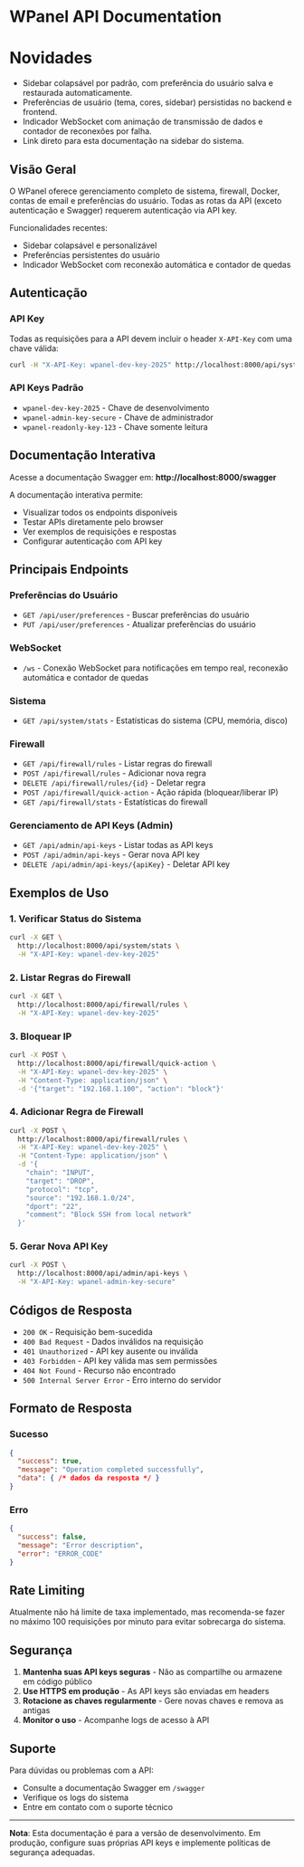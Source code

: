 # WPanel API Documentation
# Novidades

- Sidebar colapsável por padrão, com preferência do usuário salva e restaurada automaticamente.
- Preferências de usuário (tema, cores, sidebar) persistidas no backend e frontend.
- Indicador WebSocket com animação de transmissão de dados e contador de reconexões por falha.
- Link direto para esta documentação na sidebar do sistema.


## Visão Geral

O WPanel oferece gerenciamento completo de sistema, firewall, Docker, contas de email e preferências do usuário. Todas as rotas da API (exceto autenticação e Swagger) requerem autenticação via API key.

Funcionalidades recentes:
- Sidebar colapsável e personalizável
- Preferências persistentes do usuário
- Indicador WebSocket com reconexão automática e contador de quedas

## Autenticação

### API Key

Todas as requisições para a API devem incluir o header `X-API-Key` com uma chave válida:

```bash
curl -H "X-API-Key: wpanel-dev-key-2025" http://localhost:8000/api/system/stats
```

### API Keys Padrão

- `wpanel-dev-key-2025` - Chave de desenvolvimento
- `wpanel-admin-key-secure` - Chave de administrador  
- `wpanel-readonly-key-123` - Chave somente leitura

## Documentação Interativa

Acesse a documentação Swagger em: **http://localhost:8000/swagger**

A documentação interativa permite:
- Visualizar todos os endpoints disponíveis
- Testar APIs diretamente pelo browser
- Ver exemplos de requisições e respostas
- Configurar autenticação com API key

## Principais Endpoints
### Preferências do Usuário
- `GET /api/user/preferences` - Buscar preferências do usuário
- `PUT /api/user/preferences` - Atualizar preferências do usuário

### WebSocket
- `/ws` - Conexão WebSocket para notificações em tempo real, reconexão automática e contador de quedas


### Sistema
- `GET /api/system/stats` - Estatísticas do sistema (CPU, memória, disco)

### Firewall
- `GET /api/firewall/rules` - Listar regras do firewall
- `POST /api/firewall/rules` - Adicionar nova regra
- `DELETE /api/firewall/rules/{id}` - Deletar regra
- `POST /api/firewall/quick-action` - Ação rápida (bloquear/liberar IP)
- `GET /api/firewall/stats` - Estatísticas do firewall

### Gerenciamento de API Keys (Admin)
- `GET /api/admin/api-keys` - Listar todas as API keys
- `POST /api/admin/api-keys` - Gerar nova API key
- `DELETE /api/admin/api-keys/{apiKey}` - Deletar API key

## Exemplos de Uso

### 1. Verificar Status do Sistema

```bash
curl -X GET \
  http://localhost:8000/api/system/stats \
  -H "X-API-Key: wpanel-dev-key-2025"
```

### 2. Listar Regras do Firewall

```bash
curl -X GET \
  http://localhost:8000/api/firewall/rules \
  -H "X-API-Key: wpanel-dev-key-2025"
```

### 3. Bloquear IP

```bash
curl -X POST \
  http://localhost:8000/api/firewall/quick-action \
  -H "X-API-Key: wpanel-dev-key-2025" \
  -H "Content-Type: application/json" \
  -d '{"target": "192.168.1.100", "action": "block"}'
```

### 4. Adicionar Regra de Firewall

```bash
curl -X POST \
  http://localhost:8000/api/firewall/rules \
  -H "X-API-Key: wpanel-dev-key-2025" \
  -H "Content-Type: application/json" \
  -d '{
    "chain": "INPUT",
    "target": "DROP",
    "protocol": "tcp",
    "source": "192.168.1.0/24",
    "dport": "22",
    "comment": "Block SSH from local network"
  }'
```

### 5. Gerar Nova API Key

```bash
curl -X POST \
  http://localhost:8000/api/admin/api-keys \
  -H "X-API-Key: wpanel-admin-key-secure"
```

## Códigos de Resposta

- `200 OK` - Requisição bem-sucedida
- `400 Bad Request` - Dados inválidos na requisição
- `401 Unauthorized` - API key ausente ou inválida
- `403 Forbidden` - API key válida mas sem permissões
- `404 Not Found` - Recurso não encontrado
- `500 Internal Server Error` - Erro interno do servidor

## Formato de Resposta

### Sucesso
```json
{
  "success": true,
  "message": "Operation completed successfully",
  "data": { /* dados da resposta */ }
}
```

### Erro
```json
{
  "success": false,
  "message": "Error description",
  "error": "ERROR_CODE"
}
```

## Rate Limiting

Atualmente não há limite de taxa implementado, mas recomenda-se fazer no máximo 100 requisições por minuto para evitar sobrecarga do sistema.

## Segurança

1. **Mantenha suas API keys seguras** - Não as compartilhe ou armazene em código público
2. **Use HTTPS em produção** - As API keys são enviadas em headers
3. **Rotacione as chaves regularmente** - Gere novas chaves e remova as antigas
4. **Monitor o uso** - Acompanhe logs de acesso à API

## Suporte

Para dúvidas ou problemas com a API:
- Consulte a documentação Swagger em `/swagger`
- Verifique os logs do sistema
- Entre em contato com o suporte técnico

---

**Nota**: Esta documentação é para a versão de desenvolvimento. Em produção, configure suas próprias API keys e implemente políticas de segurança adequadas.
